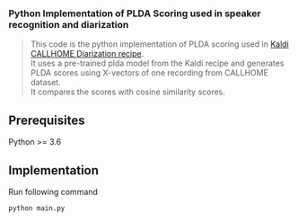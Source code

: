 ### Python Implementation of PLDA Scoring used in speaker recognition and diarization
> This code is the python implementation of PLDA scoring used in [Kaldi CALLHOME Diarization recipe](https://kaldi-asr.org/models/m6).  
> It uses a pre-trained plda model from the Kaldi recipe and generates PLDA scores using X-vectors of one recording from CALLHOME dataset.  
> It compares the scores with cosine similarity scores.

## Prerequisites
Python >= 3.6

## Implementation
Run following command
```sh
python main.py
```


